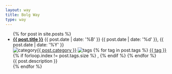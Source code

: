 ```yaml
---
layout: way
title: Bolg Way
type: way
---
```


<ul class="artical-list">
{% for post in site.posts %}
    <li class="post_item">
        <span class="post_line">
            <a class="post_title_link" href="{{ post.url }}"><span class="post_title"><b>{{ post.title }}</b></span></a>
            <h class="post_date"><time itemprop="datePublished" class="date-pub" title="{{ post.date | date_to_xmlschema }}" datetime="{{ post.date | date_to_xmlschema }}">{{ post.date | date: '%B' }} {{ post.date | date: '%d' }}, {{ post.date | date: '%Y' }} </time></h>
        </span>
        <div class="post_prop">
          <span><img class="icon_cat" src="/images/category.ico" alt="category" title="category" /><a href="/way/{{ post.category | downcase }}">{{ post.category }}</a></span> 
          <span><img class="icon_tag" src="/images/tag.ico" alt="tags" title="tags" /></span>
          <span>
            {% for tag in post.tags %}
                <a href="/tags/index.html#{{ tag }}"><span>{{ tag }}</span></a>
                {% if forloop.index != post.tags.size %}
                  , 
                {% endif %}
            {% endfor %}
          </span>
        </div>
        <div class="title-desc">{{ post.description }}</div>
    </li>
{% endfor %}
</ul>
